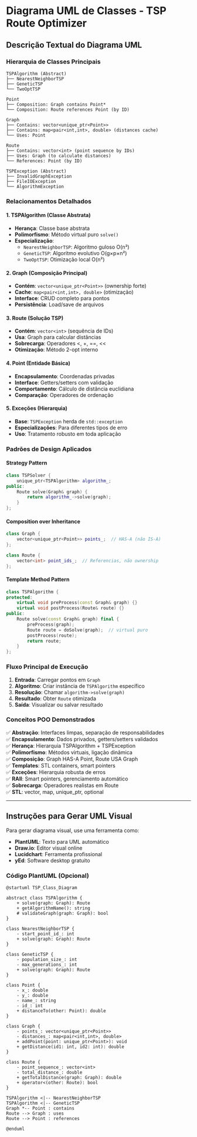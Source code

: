 # Diagrama UML de Classes - TSP Route Optimizer

## Descrição Textual do Diagrama UML

### Hierarquia de Classes Principais

```
TSPAlgorithm (Abstract)
├── NearestNeighborTSP
├── GeneticTSP  
└── TwoOptTSP

Point
├── Composition: Graph contains Point*
└── Composition: Route references Point (by ID)

Graph
├── Contains: vector<unique_ptr<Point>>
├── Contains: map<pair<int,int>, double> (distances cache)
└── Uses: Point

Route  
├── Contains: vector<int> (point sequence by IDs)
├── Uses: Graph (to calculate distances)
└── References: Point (by ID)

TSPException (Abstract)
├── InvalidGraphException
├── FileIOException
└── AlgorithmException
```

### Relacionamentos Detalhados

#### 1. TSPAlgorithm (Classe Abstrata)
- **Herança**: Classe base abstrata
- **Polimorfismo**: Método virtual puro `solve()`
- **Especialização**:
  - `NearestNeighborTSP`: Algoritmo guloso O(n²)
  - `GeneticTSP`: Algoritmo evolutivo O(g×p×n²) 
  - `TwoOptTSP`: Otimização local O(n²)

#### 2. Graph (Composição Principal)
- **Contém**: `vector<unique_ptr<Point>>` (ownership forte)
- **Cache**: `map<pair<int,int>, double>` (otimização)
- **Interface**: CRUD completo para pontos
- **Persistência**: Load/save de arquivos

#### 3. Route (Solução TSP)
- **Contém**: `vector<int>` (sequência de IDs)
- **Usa**: Graph para calcular distâncias
- **Sobrecarga**: Operadores <, +, ==, << 
- **Otimização**: Método 2-opt interno

#### 4. Point (Entidade Básica)
- **Encapsulamento**: Coordenadas privadas
- **Interface**: Getters/setters com validação
- **Comportamento**: Cálculo de distância euclidiana
- **Comparação**: Operadores de ordenação

#### 5. Exceções (Hierarquia)
- **Base**: `TSPException` herda de `std::exception`
- **Especializações**: Para diferentes tipos de erro
- **Uso**: Tratamento robusto em toda aplicação

### Padrões de Design Aplicados

#### Strategy Pattern
```cpp
class TSPSolver {
    unique_ptr<TSPAlgorithm> algorithm_;
public:
    Route solve(Graph& graph) {
        return algorithm_->solve(graph);
    }
};
```

#### Composition over Inheritance
```cpp
class Graph {
    vector<unique_ptr<Point>> points_;  // HAS-A (não IS-A)
};

class Route {
    vector<int> point_ids_;  // Referencias, não ownership
};
```

#### Template Method Pattern
```cpp
class TSPAlgorithm {
protected:
    virtual void preProcess(const Graph& graph) {}
    virtual void postProcess(Route& route) {}
public:
    Route solve(const Graph& graph) final {
        preProcess(graph);
        Route route = doSolve(graph);  // virtual puro
        postProcess(route);
        return route;
    }
};
```

### Fluxo Principal de Execução

1. **Entrada**: Carregar pontos em `Graph`
2. **Algoritmo**: Criar instância de `TSPAlgorithm` específico
3. **Resolução**: Chamar `algorithm->solve(graph)`
4. **Resultado**: Obter `Route` otimizada
5. **Saída**: Visualizar ou salvar resultado

### Conceitos POO Demonstrados

✅ **Abstração**: Interfaces limpas, separação de responsabilidades  
✅ **Encapsulamento**: Dados privados, getters/setters validados  
✅ **Herança**: Hierarquia TSPAlgorithm + TSPException  
✅ **Polimorfismo**: Métodos virtuais, ligação dinâmica  
✅ **Composição**: Graph HAS-A Point, Route USA Graph  
✅ **Templates**: STL containers, smart pointers  
✅ **Exceções**: Hierarquia robusta de erros  
✅ **RAII**: Smart pointers, gerenciamento automático  
✅ **Sobrecarga**: Operadores realistas em Route  
✅ **STL**: vector, map, unique_ptr, optional

---

## Instruções para Gerar UML Visual

Para gerar diagrama visual, use uma ferramenta como:
- **PlantUML**: Texto para UML automático
- **Draw.io**: Editor visual online
- **Lucidchart**: Ferramenta profissional
- **yEd**: Software desktop gratuito

### Código PlantUML (Opcional)
```plantuml
@startuml TSP_Class_Diagram

abstract class TSPAlgorithm {
    + solve(graph: Graph): Route
    + getAlgorithmName(): string
    # validateGraph(graph: Graph): bool
}

class NearestNeighborTSP {
    - start_point_id_: int
    + solve(graph: Graph): Route
}

class GeneticTSP {
    - population_size_: int
    - max_generations_: int
    + solve(graph: Graph): Route
}

class Point {
    - x_: double
    - y_: double  
    - name_: string
    - id_: int
    + distanceTo(other: Point): double
}

class Graph {
    - points_: vector<unique_ptr<Point>>
    - distances_: map<pair<int,int>, double>
    + addPoint(point: unique_ptr<Point>): void
    + getDistance(id1: int, id2: int): double
}

class Route {
    - point_sequence_: vector<int>
    - total_distance_: double
    + getTotalDistance(graph: Graph): double
    + operator<(other: Route): bool
}

TSPAlgorithm <|-- NearestNeighborTSP
TSPAlgorithm <|-- GeneticTSP
Graph *-- Point : contains
Route --> Graph : uses
Route --> Point : references

@enduml
```